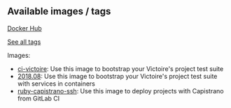 ## Available images / tags

[Docker Hub](https://hub.docker.com/r/troopers/docker-images/)

[See all tags](https://hub.docker.com/r/troopers/docker-images/tags/)

Images:

- [ci-victoire](ci/victoire/Dockerfile): Use this image to bootstrap your Victoire's project test suite
- [2018.08](ci/victoire/2018.08/): Use this image to bootstrap your Victoire's project test suite with services in containers
- [ruby-capistrano-ssh](ruby-capistrano-ssh/): Use this image to deploy projects with Capistrano from GitLab CI
